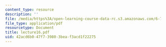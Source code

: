 ```yaml
---
content_type: resource
description: ''
file: /media/https%3A/open-learning-course-data-rc.s3.amazonaws.com/6-772-compound-semiconductor-devices-spring-2003/42acd6b047f739803beaf3acd1f22275_lecture16.pdf
file_type: application/pdf
resourcetype: Document
title: lecture16.pdf
uid: 42acd6b0-47f7-3980-3bea-f3acd1f22275
---
```

